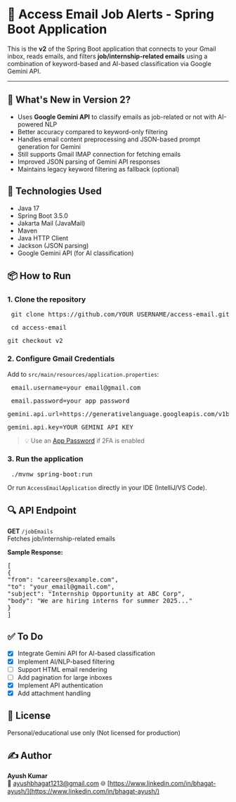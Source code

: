 # 📧 Access Email Job Alerts - Spring Boot Application

This is the **v2** of the Spring Boot application that connects to your Gmail inbox, reads emails, and filters **job/internship-related emails** using a combination of keyword-based and AI-based classification via Google Gemini API.

---

## 🚀 What's New in Version 2?

- Uses **Google Gemini API** to classify emails as job-related or not with AI-powered NLP  
- Better accuracy compared to keyword-only filtering  
- Handles email content preprocessing and JSON-based prompt generation for Gemini  
- Still supports Gmail IMAP connection for fetching emails  
- Improved JSON parsing of Gemini API responses  
- Maintains legacy keyword filtering as fallback (optional)  

## 🔧 Technologies Used

- Java 17  
- Spring Boot 3.5.0  
- Jakarta Mail (JavaMail)  
- Maven  
- Java HTTP Client  
- Jackson (JSON parsing)  
- Google Gemini API (for AI classification)  

## 📦 How to Run

### 1. Clone the repository
<pre> git clone https://github.com/YOUR_USERNAME/access-email.git  </pre>
<pre> cd access-email </pre>
<pre>git checkout v2</pre>


### 2. Configure Gmail Credentials
Add to `src/main/resources/application.properties`:
<pre> email.username=your_email@gmail.com </pre>
<pre> email.password=your_app_password </pre>
<pre>gemini.api.url=https://generativelanguage.googleapis.com/v1beta2/models/gemini-2.0-flash:generateMessage</pre>
<pre>gemini.api.key=YOUR_GEMINI_API_KEY</pre>

> 💡 Use an [App Password](https://myaccount.google.com/apppasswords) if 2FA is enabled

### 3. Run the application
<pre> ./mvnw spring-boot:run </pre>

Or run `AccessEmailApplication` directly in your IDE (IntelliJ/VS Code).

## 🔍 API Endpoint

**GET** `/jobEmails`  
Fetches job/internship-related emails

**Sample Response:**
<pre>
[
{
"from": "careers@example.com",
"to": "your_email@gmail.com",
"subject": "Internship Opportunity at ABC Corp",
"body": "We are hiring interns for summer 2025..."
}
]
</pre>


## ✅ To Do

- [x] Integrate Gemini API for AI-based classification
- [x] Implement AI/NLP-based filtering
- [ ] Support HTML email rendering
- [ ] Add pagination for large inboxes
- [x] Implement API authentication
- [x] Add attachment handling

## 📄 License  
Personal/educational use only (Not licensed for production)

## ✍️ Author  
**Ayush Kumar**  
📧 [ayushbhagat1213@gmail.com](mailto:ayushbhagat1213@gmail.com)
🌐 [https://www.linkedin.com/in/bhagat-ayush/](https://www.linkedin.com/in/bhagat-ayush/)
